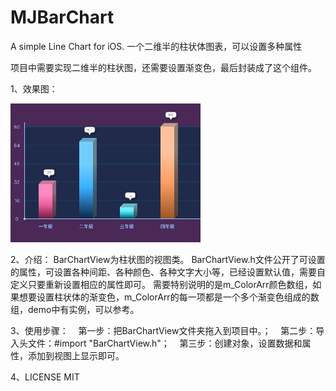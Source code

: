 # MJBarChart
A simple Line Chart for iOS.
一个二维半的柱状体图表，可以设置多种属性

项目中需要实现二维半的柱状图，还需要设置渐变色，最后封装成了这个组件。

1、效果图：


![Alt text](https://github.com/jingjingma1234/MJBarChart/raw/master/Screenshots/1.png)


2、介绍：
BarChartView为柱状图的视图类。
BarChartView.h文件公开了可设置的属性，可设置各种间距、各种颜色、各种文字大小等，已经设置默认值，需要自定义只要重新设置相应的属性即可。
需要特别说明的是m_ColorArr颜色数组，如果想要设置柱状体的渐变色，m_ColorArr的每一项都是一个多个渐变色组成的数组，demo中有实例，可以参考。

3、使用步骤：
    第一步：把BarChartView文件夹拖入到项目中。；
    第二步：导入头文件：#import "BarChartView.h"；
    第三步：创建对象，设置数据和属性，添加到视图上显示即可。
    
4、LICENSE
MIT
